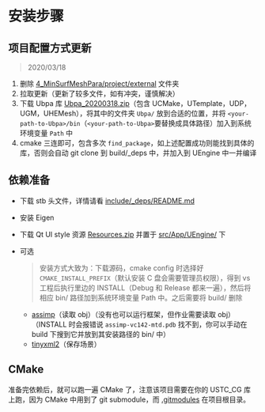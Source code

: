 # 安装步骤

## 项目配置方式更新

> 2020/03/18

1. 删除 [4_MinSurfMeshPara/project/external](../4_MinSurfMeshPara/project/external) 文件夹
2. 拉取更新（更新了较多文件，如有冲突，谨慎解决）
3. 下载 Ubpa 库 [Ubpa_20200318.zip](https://cdn.jsdelivr.net/gh/Ubpa/USTC_CG_Data@master/Homeworks/Ubpa/Ubpa_20200318.zip)（包含 UCMake，UTemplate，UDP，UGM，UHEMesh），将其中的文件夹 `Ubpa/` 放到合适的位置，并将 `<your-path-to-Ubpa>/bin`（`<your-path-to-Ubpa>`要替换成具体路径）加入到系统环境变量 `Path` 中
4. cmake 三连即可，包含多次 `find_package`，如上述配置成功则能找到具体的库，否则会自动 git clone 到 build/_deps 中，并加入到 UEngine 中一并编译

## 依赖准备

- 下载 stb 头文件，详情请看 [include/_deps/README.md](include/_deps/README.md) 

- 安装 Eigen

- 下载 Qt UI style 资源 [Resources.zip](https://cdn.jsdelivr.net/gh/Ubpa/USTC_CG_Data@master/Homeworks/04_MinSurfMeshPara/Resources.zip) 并置于 [src/App/UEngine/](src/App/UEngine/) 下

- 可选
  
  > 安装方式大致为：下载源码，cmake config 时选择好 `CMAKE_INSTALL_PREFIX`（默认安装 C 盘会需要管理员权限），得到 vs 工程后执行里边的 INSTALL（Debug 和 Release 都来一遍），然后将相应 bin/ 路径加到系统环境变量 Path 中。之后需要将 build/ 删除
  
  - [assimp](https://github.com/assimp/assimp)（读取 obj）（没有也可以运行框架，但作业需要读取 obj）（INSTALL 时会报错说 `assimp-vc142-mtd.pdb` 找不到，你可以手动在 build 下搜到它并放到其安装路径的 bin/ 中）
  - [tinyxml2](https://github.com/leethomason/tinyxml2)（保存场景）

## CMake

准备完依赖后，就可以跑一遍 CMake 了，注意该项目需要在你的 USTC_CG 库上跑，因为 CMake 中用到了 git submodule，而 [.gitmodules](../../../.gitmodules) 在项目根目录。

